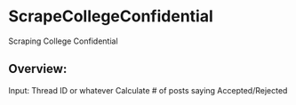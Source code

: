 # ScrapeCollegeConfidential
Scraping College Confidential


## Overview:

Input: Thread ID or whatever
Calculate # of posts saying Accepted/Rejected